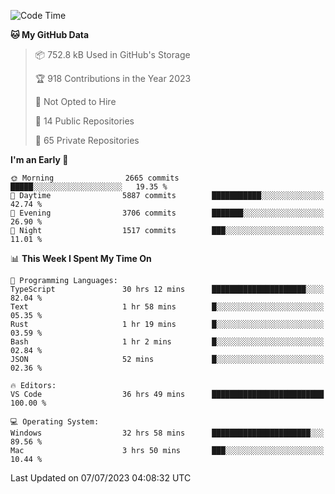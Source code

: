 <!--START_SECTION:waka-->
![Code Time](http://img.shields.io/badge/Code%20Time-4%2C324%20hrs%2048%20mins-blue)

**🐱 My GitHub Data** 

> 📦 752.8 kB Used in GitHub's Storage 
 > 
> 🏆 918 Contributions in the Year 2023
 > 
> 🚫 Not Opted to Hire
 > 
> 📜 14 Public Repositories 
 > 
> 🔑 65 Private Repositories 
 > 
**I'm an Early 🐤** 

```text
🌞 Morning                2665 commits        █████░░░░░░░░░░░░░░░░░░░░   19.35 % 
🌆 Daytime                5887 commits        ███████████░░░░░░░░░░░░░░   42.74 % 
🌃 Evening                3706 commits        ███████░░░░░░░░░░░░░░░░░░   26.90 % 
🌙 Night                  1517 commits        ███░░░░░░░░░░░░░░░░░░░░░░   11.01 % 
```


📊 **This Week I Spent My Time On** 

```text
💬 Programming Languages: 
TypeScript               30 hrs 12 mins      █████████████████████░░░░   82.04 % 
Text                     1 hr 58 mins        █░░░░░░░░░░░░░░░░░░░░░░░░   05.35 % 
Rust                     1 hr 19 mins        █░░░░░░░░░░░░░░░░░░░░░░░░   03.59 % 
Bash                     1 hr 2 mins         █░░░░░░░░░░░░░░░░░░░░░░░░   02.84 % 
JSON                     52 mins             █░░░░░░░░░░░░░░░░░░░░░░░░   02.36 % 

🔥 Editors: 
VS Code                  36 hrs 49 mins      █████████████████████████   100.00 % 

💻 Operating System: 
Windows                  32 hrs 58 mins      ██████████████████████░░░   89.56 % 
Mac                      3 hrs 50 mins       ███░░░░░░░░░░░░░░░░░░░░░░   10.44 % 
```


 Last Updated on 07/07/2023 04:08:32 UTC
<!--END_SECTION:waka-->

